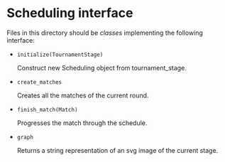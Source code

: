 Scheduling interface
====================

Files in this directory should be _classes_ implementing the following
interface:

 - `initialize(TournamentStage)`

   Construct new Scheduling object from tournament_stage.

 - `create_matches`

   Creates all the matches of the current round.

 - `finish_match(Match)`

   Progresses the match through the schedule.

 - `graph`

   Returns a string representation of an svg image of the current
   stage.
